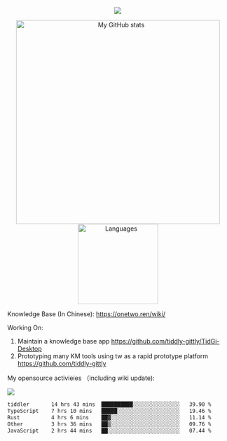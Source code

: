 <a href="https://github.com/linonetwo">
    <p align="center">
        <img src="https://github-profile-trophy.vercel.app/?username=linonetwo&column=7&theme=onedark"/>
    </p>
</a>
<a align="center" href="https://github.com/linonetwo">
  <p align="center">
    <img src="https://github-readme-stats.vercel.app/api?username=linonetwo&show_icons=true&count_private=true" alt="My GitHub stats" width="465"/>
    <img src="https://github-readme-stats.vercel.app/api/top-langs/?username=linonetwo&layout=compact&langs_count=10" alt="Languages" height="183">
  </p>
</a>

Knowledge Base (In Chinese): https://onetwo.ren/wiki/

Working On: 

1. Maintain a knowledge base app https://github.com/tiddly-gittly/TidGi-Desktop
1. Prototyping many KM tools using tw as a rapid prototype platform https://github.com/tiddly-gittly

My opensource activieies （including wiki update):

![](https://visitor-badge.glitch.me/badge?page_id=linonetwo.linonetwo)

<!--START_SECTION:waka-->

```txt
tiddler       14 hrs 43 mins  ██████████░░░░░░░░░░░░░░░   39.90 %
TypeScript    7 hrs 10 mins   █████░░░░░░░░░░░░░░░░░░░░   19.46 %
Rust          4 hrs 6 mins    ██▓░░░░░░░░░░░░░░░░░░░░░░   11.14 %
Other         3 hrs 36 mins   ██▒░░░░░░░░░░░░░░░░░░░░░░   09.76 %
JavaScript    2 hrs 44 mins   ██░░░░░░░░░░░░░░░░░░░░░░░   07.44 %
```

<!--END_SECTION:waka-->
